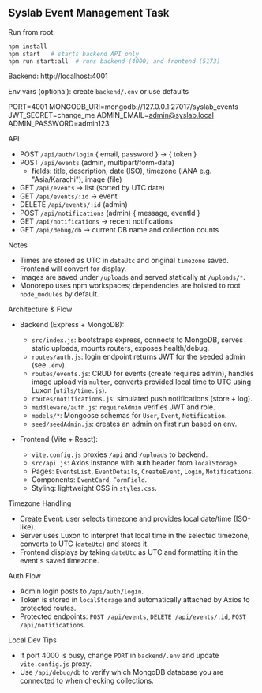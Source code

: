 ## Syslab Event Management Task

Run from root:

```bash
npm install
npm start   # starts backend API only
npm run start:all  # runs backend (4000) and frontend (5173)
```

Backend: http://localhost:4001

Env vars (optional): create `backend/.env` or use defaults

PORT=4001
MONGODB_URI=mongodb://127.0.0.1:27017/syslab_events
JWT_SECRET=change_me
ADMIN_EMAIL=admin@syslab.local
ADMIN_PASSWORD=admin123

API

- POST `/api/auth/login` { email, password } → { token }
- POST `/api/events` (admin, multipart/form-data)
  - fields: title, description, date (ISO), timezone (IANA e.g. "Asia/Karachi"), image (file)
- GET `/api/events` → list (sorted by UTC date)
- GET `/api/events/:id` → event
- DELETE `/api/events/:id` (admin)
- POST `/api/notifications` (admin) { message, eventId }
- GET `/api/notifications` → recent notifications
- GET `/api/debug/db` → current DB name and collection counts

Notes

- Times are stored as UTC in `dateUtc` and original `timezone` saved. Frontend will convert for display.
- Images are saved under `/uploads` and served statically at `/uploads/*`.
- Monorepo uses npm workspaces; dependencies are hoisted to root `node_modules` by default.

Architecture & Flow

- Backend (Express + MongoDB):
  - `src/index.js`: bootstraps express, connects to MongoDB, serves static uploads, mounts routers, exposes health/debug.
  - `routes/auth.js`: login endpoint returns JWT for the seeded admin (see `.env`).
  - `routes/events.js`: CRUD for events (create requires admin), handles image upload via `multer`, converts provided local time to UTC using Luxon (`utils/time.js`).
  - `routes/notifications.js`: simulated push notifications (store + log).
  - `middleware/auth.js`: `requireAdmin` verifies JWT and role.
  - `models/*`: Mongoose schemas for `User`, `Event`, `Notification`.
  - `seed/seedAdmin.js`: creates an admin on first run based on env.

- Frontend (Vite + React):
  - `vite.config.js` proxies `/api` and `/uploads` to backend.
  - `src/api.js`: Axios instance with auth header from `localStorage`.
  - Pages: `EventsList`, `EventDetails`, `CreateEvent`, `Login`, `Notifications`.
  - Components: `EventCard`, `FormField`.
  - Styling: lightweight CSS in `styles.css`.

Timezone Handling

- Create Event: user selects timezone and provides local date/time (ISO-like).
- Server uses Luxon to interpret that local time in the selected timezone, converts to UTC (`dateUtc`) and stores it.
- Frontend displays by taking `dateUtc` as UTC and formatting it in the event's saved timezone.

Auth Flow

- Admin login posts to `/api/auth/login`.
- Token is stored in `localStorage` and automatically attached by Axios to protected routes.
- Protected endpoints: `POST /api/events`, `DELETE /api/events/:id`, `POST /api/notifications`.

Local Dev Tips

- If port 4000 is busy, change `PORT` in `backend/.env` and update `vite.config.js` proxy.
- Use `/api/debug/db` to verify which MongoDB database you are connected to when checking collections.

